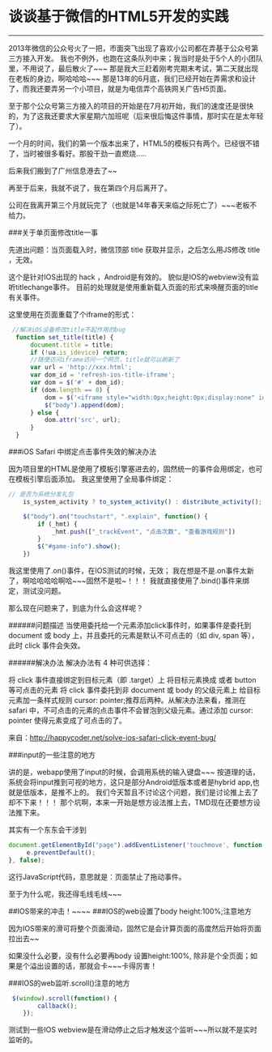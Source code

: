
# 谈谈基于微信的HTML5开发的实践
------------------------

2013年微信的公众号火了一把，市面突飞出现了喜欢小公司都在弄基于公众号第三方接入开发。
我也不例外，也跑在这条队列中来；我当时是处于5个人的小团队里，不用说了，最后散火了~~~
那是我大三赶着刚考完期末考试，第二天就出现在老板的身边，啊哈哈哈~~~
那是13年的6月底，我们已经开始在弄需求和设计了，而我还要弄另一个小项目，就是为电信弄个高铁网关广告H5页面。

至于那个公众号第三方接入的项目的开始是在7月初开始，我们的速度还是很快的，为了这我还要求大家星期六加班呢（后来很后悔这件事情，那时实在是太年轻了）。

一个月的时间，我们的第一个版本出来了，HTML5的模板只有两个。已经很不错了，当时被很多看好。那股干劲一直燃烧.....

后来我们搬到了广州信息港去了~~

再至于后来，我就不说了，我在第四个月后离开了。

公司在我离开第三个月就玩完了（也就是14年春天来临之际死亡了）~~~老板不给力。

###关于单页面修改title一事

先道出问题：当页面载入时，微信顶部 title 获取并显示，之后怎么用JS修改 title ，无效。

这个是针对IOS出现的 hack ，Android是有效的。
貌似是IOS的webview没有监听titlechange事件。
目前的处理就是使用重新载入页面的形式来唤醒页面的title有关事件。

这里使用在页面重载了个iframe的形式：

```javascript
 //解决iOS设备修改title不起作用的bug
  function set_title(title) {
      document.title = title;
      if (!ua.is_idevice) return;
      //随便访问iframe访问一个网页，title就可以刷新了
      var url = 'http://xxx.html';
      var dom_id = 'refresh-ios-title-iframe';
      var dom = $('#' + dom_id);
      if (dom.length == 0) {
          dom = $('<iframe style="width:0px;height:0px;display:none" id="' + dom_id + '" src="' + url + '" />');
          $("body").append(dom);
      } else {
          dom.attr('src', url);
      }
  }
```

###iOS Safari 中绑定点击事件失效的解决办法

因为项目里的HTML是使用了模板引擎塞进去的，固然统一的事件会用绑定，也可在模板引擎后面添加。
我这里使用了全局事件绑定：
```javascript
// 是否为系统分发礼包
    is_system_activity ? to_system_activity() : distribute_activity();

    $("body").on("touchstart", ".explain", function() {
        if (_hmt) {
            _hmt.push(["_trackEvent", "点击次数", "查看游戏规则"])
        }
        $("#game-info").show();
    })
```
我这里使用了.on()事件，在IOS测试的时候，无效；
我在想是不是.on事件太新了，啊哈哈哈哈啊哈~~~固然不是啦~！！！
我就直接使用了.bind()事件来绑定，测试没问题。

那么现在问题来了，到底为什么会这样呢？

######问题描述
当使用委托给一个元素添加click事件时，如果事件是委托到 document 或 body 上，并且委托的元素是默认不可点击的（如 div, span 等），此时 click 事件会失效。

######解决办法
解决办法有 4 种可供选择：

​将 click 事件直接绑定到目标​元素（​​即 .target）上
将目标​元素换成 <a> 或者 button 等可点击的​元素
​将 click 事件委托到​​​​​非 document 或 body 的​​父级元素上
​给​目标元素加一条样式规则 cursor: pointer;
​推荐后两种。从解决办法来看，​推测在 safari 中，不可点击的元素的点击事件不会冒泡到父级元素。通过添加 cursor: pointer 使得元素变成了可点击的了。

来自：http://happycoder.net/solve-ios-safari-click-event-bug/


###input的一些注意的地方

讲的是，webapp使用了input的时候，会调用系统的输入键盘~~~
按道理的话，系统会将input推到可视的地方，这只是部分Android低版本或者是hybrid app,也就是低版本，是推不上的。
我们今天暂且不讨论这个问题，我们是讨论推上去了却不下来！！！
那个坑啊，本来一开始是想方设法推上去，TMD现在还要想方设法推下来。

其实有一个东东会干涉到

```javascript
document.getElementById("page").addEventListener('touchmove', function(e) {
     e.preventDefault();
}, false);
```
这行JavaScript代码，意思就是：页面禁止了拖动事件。

至于为什么呢，我还得毛线毛线~~~

##IOS带来的冲击！~~~~
###IOS的web设置了body height:100%;注意地方

因为IOS带来的滑可将整个页面滑动，固然它是会计算页面的高度然后开始将页面拉出去~~

如果没什么必要，没有什么必要再body 设置height:100%, 除非是个全页面；如果是个溢出设置的话，那就会卡~~~卡得厉害！


###IOS的web监听.scroll()注意的地方
```javascript
 $(window).scroll(function() {
        callback();
    });
 ```   
测试到一些IOS webview是在滑动停止之后才触发这个监听~~~所以就不是实时监听的。
